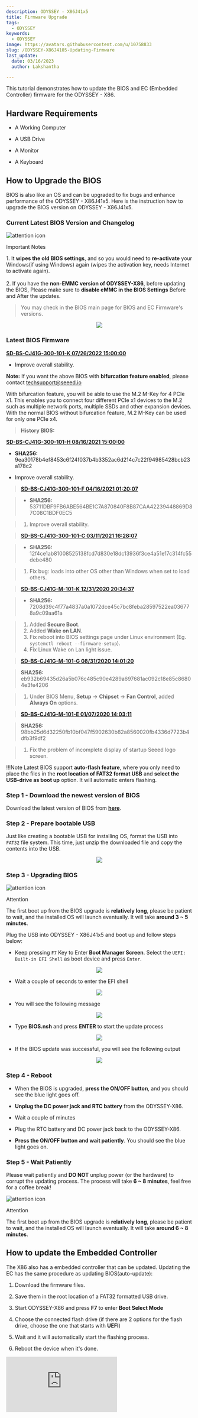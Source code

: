 ```yaml
---
description: ODYSSEY - X86J41x5
title: Firmware Upgrade
tags:
  - ODYSSEY
keywords:
  - ODYSSEY
image: https://avatars.githubusercontent.com/u/10758833
slug: /ODYSSEY-X86J4105-Updating-Firmware
last_update:
  date: 03/16/2023
  author: Lakshantha

---
```


<!-- ---
name: ODYSSEY - X86J4105
category: ODYSSEY
bzurl: https://www.seeedstudio.com/ODYSSEY-X86J4105800-p-4445.html
wikiurl:
--- -->

This tutorial demonstrates how to update the BIOS and EC (Embedded Controller) firmware for the ODYSSEY - X86.

## Hardware Requirements

- A Working Computer

- A USB Drive

- A Monitor

- A Keyboard

## How to Upgrade the BIOS

BIOS is also like an OS and can be upgraded to fix bugs and enhance performance of the ODYSSEY - X86J41x5. Here is the instruction how to upgrade the BIOS version on ODYSSEY - X86J41x5.

### Current Latest BIOS Version and Changelog

<div className="tips" style={{display: 'table', tableLayout: 'fixed', backgroundColor: '#fbd373', height: 'auto', width: '100%'}}>
  <div className="left-icon" style={{display: 'table-cell', verticalAlign: 'middle', backgroundColor: '#FC4A1A', paddingTop: 10, boxSizing: 'border-box', height: 'auto', width: 38, textAlign: 'center'}}><img style={{width: 26, verticalAlign: 'middle'}} src="https://s3-us-west-2.amazonaws.com/static.seeed.cc/seeed/icon/Danger.svg" alt="attention icon" /></div>
  <div className="right-desc" style={{display: 'table-cell', verticalAlign: 'middle', paddingLeft: 15, boxSizing: 'border-box', width: 'calc(95% - 38px)'}}>
    <p style={{color: '#000000', fontWeight: 'bold', marginTop: 10}}>Important Notes</p>
    <p style={{color: '#000000', fontSize: 14}}> 1. It <b>wipes the old BIOS settings</b>, and so you would need to <b>re-activate</b> your Windows(if using Windows) again (wipes the activation key, needs Internet to activate again). <br /><br /> 2. If you have the <b>non-EMMC version of ODYSSEY-X86</b>, before updating the BIOS, Please make sure to <b>disable eMMC in the BIOS Settings</b> Before and After the updates.</p>
  </div>
</div>

> You may check in the BIOS main page for BIOS and EC Firmware's versions.

<div align="center"><img width={1000} src="https://files.seeedstudio.com/wiki/ODYSSEY-X86J4105-Installing-OS/SD-BS-CJ41G-300-101-H.jpg" /></div>

### Latest BIOS Firmware

**[SD-BS-CJ41G-300-101-K 07/26/2022 15:00:00](https://files.seeedstudio.com/wiki/ODYSSEY-X86J4105864/Documents/SD-BS-CJ41G-300-101-K.zip)**

- Improve overall stability.

**Note:** If you want the above BIOS with **bifurcation feature enabled**, please contact techsupport@seeed.io

With bifurcation feature, you will be able to use the M.2 M-Key for 4 PCIe x1. This enables you to connect four different PCIe x1 devices to the M.2 such as multiple network ports, multiple SSDs and other expansion devices. With the normal BIOS without bifurcation feature, M.2 M-Key can be used for only one PCIe x4.

>**History BIOS:**

**[SD-BS-CJ41G-300-101-H 08/16/2021 15:00:00](https://files.seeedstudio.com/wiki/ODYSSEY-X86J4105864/Documents/SD-BS-CJ41G-300-101-H.zip)**

- **SHA256:** 9ea30178b4ef8453c6f24f037b4b3352ac6d214c7c22f94985428bcb23a178c2

- Improve overall stability.

> **[SD-BS-CJ41G-300-101-F 04/16/2021 01:20:07](https://files.seeedstudio.com/wiki/ODYSSEY-X86J4105864/Documents/SD-BS-CJ41G-300-101-F.zip)**

> - **SHA256:** 53711DBF9FB6ABE564BE1C7A870840F8B87CAA42239448869D87C08C1BDF0EC5

>    1. Improve overall stability.

> **[SD-BS-CJ41G-300-101-C 03/11/2021 16:28:07](https://files.seeedstudio.com/wiki/ODYSSEY-X86J4105864/Documents/SD-BS-CJ41G-300-101-C.zip)**

> - **SHA256:** 12f4ce1ab81008525138fcd7d830e18dc13936f3ce4a51e17c314fc55debe480

>    1. Fix bug: loads into other OS other than Windows when set to load others.

> **[SD-BS-CJ41G-M-101-K 12/31/2020 20:34:37](https://files.seeedstudio.com/wiki/ODYSSEY-X86J4105864/Documents/SD-BS-CJ41G-M-101-K.zip)**

> - **SHA256:** 7208d39c4f77a4837a0a1072dce45c7bc8feba28597522ea036778a9c09aa61a

>    1. Added **Secure Boot**.
>    2. Added **Wake on LAN**.
>    3. Fix reboot into BIOS settings page under Linux environment (Eg. `systemctl reboot --firmware-setup`).
>    4. Fix Linux Wake on Lan light issue.

> **[SD-BS-CJ41G-M-101-G 08/31/2020 14:01:20](http://files.seeedstudio.com/wiki/X86-BIOS/SD-BS-CJ41G-M-101-G.zip)**

> **SHA256:** eb932b69435d26a5b076c485c90e4289a697681ac092c18e85c86804e3fe4206

>1. Under BIOS Menu, **Setup** -> **Chipset** -> **Fan Control**, added **Always On** options.

>**[SD-BS-CJ41G-M-101-E 01/07/2020 14:03:11](https://files.seeedstudio.com/wiki/ODYSSEY-X86J4105864/Documents/SD-BS-CJ41G-M-101-E.zip)**

>**SHA256:** 98bb25d6d32250fb10bf047f5902630b82a8560020fb4336d7723b4dfb3f9df2

>1. Fix the problem of incomplete display of startup Seeed logo screen.

!!!Note
        Latest BIOS support **auto-flash feature**, where you only need to place the files in the **root location of FAT32 format USB** and **select the USB-drive as boot up** option. It will automatic enters flashing.

### Step 1 - Download the newest version of BIOS

Download the latest version of BIOS from [**here**](https://files.seeedstudio.com/wiki/ODYSSEY-X86J4105864/Documents/SD-BS-CJ41G-300-101-H.zip).

### Step 2 -  Prepare bootable USB

Just like creating a bootable USB for installing OS, format the USB into `FAT32` file system. This time, just unzip the downloaded file and copy the contents into the USB.

<div align="center"><img width={300} src="https://files.seeedstudio.com/wiki/ODYSSEY-X86J4105864/img/bios-files.png
" /></div>

### Step 3 - Upgrading BIOS

<div className="tips" style={{display: 'table', tableLayout: 'fixed', backgroundColor: '#F5A9A9', height: 'auto', width: '100%'}}>
  <div className="left-icon" style={{display: 'table-cell', verticalAlign: 'middle', backgroundColor: '#DF0101', paddingTop: 10, boxSizing: 'border-box', height: 'auto', width: 38, textAlign: 'center'}}><img style={{width: 26, verticalAlign: 'middle'}} src="https://s3-us-west-2.amazonaws.com/static.seeed.cc/seeed/icon/Danger.svg" alt="attention icon" /></div>
  <div className="right-desc" style={{display: 'table-cell', verticalAlign: 'middle', paddingLeft: 15, boxSizing: 'border-box', width: 'calc(95% - 38px)'}}>
    <p style={{color: '#000000', fontWeight: 'bold', marginTop: 10}}>Attention</p>
    <p style={{color: '#000000', fontSize: 14}}>The first boot up from the BIOS upgrade is <b>relatively long</b>, please be patient to wait, and the installed OS will launch eventually. It will take <b>around 3 ~ 5 minutes</b>.</p>
  </div>
</div>

Plug the USB into ODYSSEY - X86J41x5 and boot up and follow steps below:

- Keep pressing `F7` Key to Enter **Boot Manager Screen**. Select the `UEFI: Built-in EFI Shell` as boot device and press `Enter`.

<div align="center"><img width={1000} src="https://files.seeedstudio.com/wiki/ODYSSEY-X86J4105864/img/bios1.jpg" /></div>

- Wait a couple of seconds to enter the EFI shell

<div align="center"><img width={1000} src="https://files.seeedstudio.com/wiki/ODYSSEY-X86J4105864/img/bios2.jpg" /></div>

- You will see the following message

<div align="center"><img width={1000} src="https://files.seeedstudio.com/wiki/ODYSSEY-X86J4105864/img/bios3.jpg" /></div>

- Type **BIOS.nsh** and press **ENTER** to start the update process

<div align="center"><img width={1000} src="https://files.seeedstudio.com/wiki/ODYSSEY-X86J4105864/img/bios4.jpg" /></div>

- If the BIOS update was successful, you will see the following output

<div align="center"><img width={1000} src="https://files.seeedstudio.com/wiki/ODYSSEY-X86J4105864/img/bios5.jpg" /></div>

### Step 4 - Reboot

- When the BIOS is upgraded, **press the ON/OFF button**, and you should see the blue light goes off.

- **Unplug the DC power jack and RTC battery** from the ODYSSEY-X86.

- Wait a couple of minutes

- Plug the RTC battery and DC power jack back to the ODYSSEY-X86.

- **Press the ON/OFF button and wait patiently**. You should see the blue light goes on.

### Step 5 - Wait Patiently

Please wait patiently and **DO NOT** unplug power (or the hardware) to corrupt the updating process. The process will take **6 ~ 8 minutes**, feel free for a coffee break!

<div className="tips" style={{display: 'table', tableLayout: 'fixed', backgroundColor: '#F5A9A9', height: 'auto', width: '100%'}}>
  <div className="left-icon" style={{display: 'table-cell', verticalAlign: 'middle', backgroundColor: '#DF0101', paddingTop: 10, boxSizing: 'border-box', height: 'auto', width: 38, textAlign: 'center'}}><img style={{width: 26, verticalAlign: 'middle'}} src="https://s3-us-west-2.amazonaws.com/static.seeed.cc/seeed/icon/Danger.svg" alt="attention icon" /></div>
  <div className="right-desc" style={{display: 'table-cell', verticalAlign: 'middle', paddingLeft: 15, boxSizing: 'border-box', width: 'calc(95% - 38px)'}}>
    <p style={{color: '#000000', fontWeight: 'bold', marginTop: 10}}>Attention</p>
    <p style={{color: '#000000', fontSize: 14}}>The first boot up from the BIOS upgrade is <b>relatively long</b>, please be patient to wait, and the installed OS will launch eventually. It will take <b>around 6 ~ 8 minutes</b>.</p>
  </div>
</div>

## How to update the Embedded Controller

The X86 also has a embedded controller that can be updated. Updating the EC has the same procedure as updating BIOS(auto-update):

1. Download the firmware files.

2. Save them in the root location of a FAT32 formatted USB drive.

3. Start ODYSSEY-X86 and press **F7** to enter **Boot Select Mode**

4. Choose the connected flash drive (if there are 2 options for the flash drive, choose the one that starts with **UEFI**)

5. Wait and it will automatically start the flashing process.

6. Reboot the device when it's done.

<p style={{textAlign: 'center'}}><iframe width={720} height={480} src="https://www.youtube.com/embed/r7M4T-HOZ20" frameBorder={0} allow="accelerometer; encrypted-media; gyroscope; picture-in-picture" allowFullScreen /></p>

### Latest EC Firmware

[**SD-EC-CJ41G-M-101-R 07/26/2022 17:00:00**](https://files.seeedstudio.com/wiki/ODYSSEY-X86J4105864/Documents/SD-EC-CJ41G-M-101-R.zip)

1. **Fixing bug**: Increase overall stability.

>**History EC Firmware:**

[**SD-EC-CJ41G-M-101-Q 10/12/2021 17:00:00**](https://files.seeedstudio.com/wiki/ODYSSEY-X86J4105864/Documents/SD-EC-CJ41G-M-101-Q.zip)

- **SHA256:** 6009005FF61A64A580F0862343CED1E1E8B4DE8625E326510582063D6E20BCE4

1. **Fixing bug**: Increase overall stability.

[**SD-EC-CJ41G-M-101-O 08/16/2021 15:00:00**](https://files.seeedstudio.com/wiki/ODYSSEY-X86J4105864/Documents/SD-EC-CJ41G-M-101-O.zip)

> - **SHA256:** a08605b8b76bda6a50b64e64c4a9b256297d393f7139ffb2525cc93b28556f13

> 1. **Fixing bug**: Increase overall stability.

> [**SD-EC-CJ41G-M-101-M 04/16/2021 01:20:07**](https://files.seeedstudio.com/wiki/ODYSSEY-X86J4105864/Documents/SD-EC-CJ41G-M-101-M.zip)

> - **SHA256:** DB6E1F77D6EB4B9A79DDAF6E7A55052B7BE6E63B8339C7B948FF111E5C9CA8AD

> 1. **Fixing bug**: Increase overall stability.

> [**SD-EC-CJ41G-M-101-K 03/23/2021 10:57:32**](https://files.seeedstudio.com/wiki/ODYSSEY-X86J4105864/Documents/SD-EC-CJ41G-M-101-K.zip)

> - **SHA256:** 5e479185398121b1913ada3cff03264ea1522196b53f34c9ace77bd1f3ecc47e

> 1. **Fixing bug**: Increase stability of the EC firmware.

> [**SD-EC-CJ41G-M-101-J 02/02/2021 15:39:11**](https://files.seeedstudio.com/wiki/ODYSSEY-X86J4105864/Documents/SD-EC-CJ41G-M-101-J.zip)

> - **SHA256:** 4ab099f45439f8f6ec14e25ae50a64f878eed4c998e39000e17f2047df6bbb83

> 1. **Fixing bug**: Shutting down during BIOS setting page causes the ODYSSEY needs to reset the power in order to turn back on.

> [**SD-EC-CJ41G-M-101-I 12/31/2020 20:34:37**](https://files.seeedstudio.com/wiki/ODYSSEY-X86J4105864/Documents/SD-EC-CJ41G-M-101-I.zip)

> - **SHA256:** 94f664401120183238c5eaa41ea267b240dd5836fa879c568bf3275bca508c52

> 1. Optimize FAN control logic

>**[SD-EC-CJ41G-M-101-C 08/31/2020 14:01:20](https://files.seeedstudio.com/wiki/ODYSSEY-X86J4105864/Documents/SD-EC-CJ41G-M-101-C.zip)**

>- **SHA256:** 4b7ed82357eb608c3ec00f6f5f0358a35e63b327ae33855eb5e7608814f8df6a

> 1. Optimize the problem of incorrect starting and turning temperature of the Fan.

## Tech Support & Product Discussion

Thank you for choosing our products! We are here to provide you with different support to ensure that your experience with our products is as smooth as possible. We offer several communication channels to cater to different preferences and needs.

<div class="button_tech_support_container">
<a href="https://forum.seeedstudio.com/" class="button_forum"></a> 
<a href="https://www.seeedstudio.com/contacts" class="button_email"></a>
</div>

<div class="button_tech_support_container">
<a href="https://discord.gg/eWkprNDMU7" class="button_discord"></a> 
<a href="https://github.com/Seeed-Studio/wiki-documents/discussions/69" class="button_discussion"></a>
</div>
